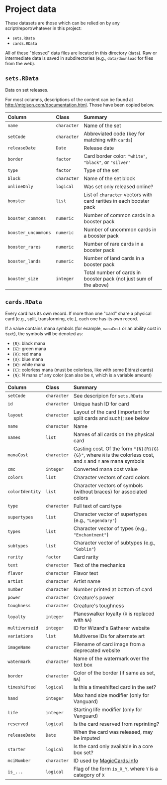 # Project data

These datasets are those which can be relied on by any script/report/whatever in
this project:

-   `sets.RData`
-   `cards.RData`

All of these "blessed" data files are located in this directory (`data`). Raw or
intermediate data is saved in subdirectories (e.g., `data/download` for files
from the web).

## `sets.RData`

Data on set releases.

For most columns, descriptions of the content can be found at http://mtgjson.com/documentation.html. Those have been copied below.

|Column              |Class       |Summary                                       |
|:-------------------|:-----------|:---------------------------------------------|
|`name`              |`character` | Name of the set
|`setCode`           |`character` | Abbreviated code (key for matching with `cards`)
|`releaseDate`       |`Date`      | Release date
|`border`            |`factor`    | Card border color: `"white"`, `"black"`, or `"silver"`
|`type`              |`factor`    | Type of the set
|`block`             |`character` | Name of the set block
|`onlineOnly`        |`logical`   | Was set only released online?
|`booster`           |`list`      | List of `character` vectors with card rarities in each booster pack
|`booster_commons`   |`numeric`   | Number of common cards in a booster pack
|`booster_uncommons` |`numeric`   | Number of uncommon cards in a booster pack
|`booster_rares`     |`numeric`   | Number of rare cards in a booster pack
|`booster_lands`     |`numeric`   | Number of land cards in a booster pack
|`booster_size`      |`integer`   | Total number of cards in booster pack (not just sum of the above)

## `cards.RData`

Every card has its own record. If more than one "card" share a physical card
(e.g., split, transforming, etc.), each one has its own record.

If a value contains mana symbols (for example, `manaCost` or an ability cost in
`text`), the symbols will be denoted as:

-   `{B}`: black mana
-   `{G}`: green mana
-   `{R}`: red mana
-   `{U}`: blue mana
-   `{W}`: white mana
-   `{C}`: colorless mana (must be colorless, like with some Eldrazi cards)
-   `{N}`: *N* mana of any color (can also be `X`, which is a variable amount)

|Column          |Class       |Summary |
|:---------------|:-----------|:-------|
|`setCode`       |`character` | See descripion for `sets.RData`
|`id`            |`character` | Unique hash ID for card
|`layout`        |`character` | Layout of the card (important for split cards and such); see below
|`name`          |`character` | Name
|`names`         |`list`      | Names of all cards on the physical card
|`manaCost`      |`character` | Casting cost. Of the form `"{N}{R}{G}{G}"`, where `N` is the colorless cost, and `X` and `Y` are mana symbols
|`cmc`           |`integer`   | Converted mana cost value
|`colors`        |`list`      | Character vectors of card colors
|`colorIdentity` |`list`      | Character vectors of symbols (without braces) for associated colors
|`type`          |`character` | Full text of card type
|`supertypes`    |`list`      | Character vector of supertypes (e.g., `"Legendary"`)
|`types`         |`list`      | Character vector of types (e.g., `"Enchantment"`)
|`subtypes`      |`list`      | Character vector of subtypes (e.g., `"Goblin"`)
|`rarity`        |`factor`    | Card rarity
|`text`          |`character` | Text of the mechanics
|`flavor`        |`character` | Flavor text
|`artist`        |`character` | Artist name
|`number`        |`character` | Number printed at bottom of card
|`power`         |`character` | Creature's power
|`toughness`     |`character` | Creature's toughness
|`loyalty`       |`integer`   | Planeswalker loyalty (`X` is replaced with `NA`)
|`multiverseid`  |`integer`   | ID for Wizard's Gatherer website
|`variations`    |`list`      | Multiverse IDs for alternate art
|`imageName`     |`character` | Filename of card image from a deprecated website
|`watermark`     |`character` | Name of the watermark over the text box
|`border`        |`character` | Color of the border (if same as set, `NA`)
|`timeshifted`   |`logical`   | Is this a timeshifted card in the set?
|`hand`          |`integer`   | Max hand size modifier (only for Vanguard)
|`life`          |`integer`   | Starting life modifier (only for Vanguard)
|`reserved`      |`logical`   | Is the card reserved from reprinting?
|`releaseDate`   |`Date`      | When the card was released, may be imputed
|`starter`       |`logical`   | Is the card only available in a core box set?
|`mciNumber`     |`character` | ID used by [MagicCards.info](MagicCards.info)
|`is_...`        |`logical`   | Flag of the form `is_X_Y`, where `Y` is a category of `X`
